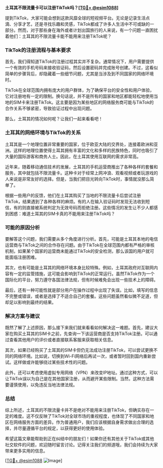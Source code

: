 **土耳其不限流量卡可以注册TikTok吗？[[TG💪+ @esim1088](https://t.me/s/esim1088)]**

提到TikTok，大家可能会想到这款风靡全球的短视频平台。无论是记录生活点滴、分享才艺，还是寻找乐趣和灵感，TikTok都成了许多人生活中不可或缺的一部分。然而，对于那些身在海外或者计划出国旅行的人来说，有一个问题一直困扰着他们：土耳其的不限流量卡能不能用来注册TikTok呢？

### TikTok的注册流程与基本要求

首先，我们得知道TikTok的注册过程其实并不复杂。通常情况下，用户需要提供一个有效的手机号码来接收验证码，然后设置密码并完成账号创建。不过，这看似简单的步骤背后，却隐藏着一些细节问题，尤其是当涉及到不同国家的网络环境时。

TikTok在全球范围内拥有庞大的用户群体，为了确保平台的安全性和用户体验，它对注册地有一定的限制。换句话说，并不是所有的国家和地区都能轻松地使用当地的SIM卡来注册TikTok。这主要是因为某些地区的网络服务商可能与TikTok的合作关系不够紧密，导致验证过程中出现问题。

那么，土耳其的情况如何呢？让我们一起来看看吧！

### 土耳其的网络环境与TikTok的关系

土耳其是一个地理位置非常重要的国家，位于欧亚大陆的交界处，连接着欧洲和亚洲。这样的地理位置使得土耳其拥有丰富的文化和多样的民族特色，同时也吸引了大量的国际游客和商务人士。因此，在土耳其使用互联网的需求非常高。

近年来，随着移动通信技术的发展，土耳其的手机运营商推出了各种各样的套餐和服务，其中就包括不限流量卡。这种卡对于经常上网冲浪、观看视频或者玩游戏的人来说是非常友好的选择。但是，当我们把目光转向TikTok时，事情就没那么简单了。

根据一些用户的反馈，他们在土耳其购买了当地的不限流量卡后尝试注册TikTok，结果遇到了各种各样的麻烦。有的人在输入验证码时发现无法收到短信，有的则直接被系统判定为无效号码而拒绝注册。这些情况的发生让不少人都感到困惑：难道土耳其的SIM卡真的不能用来注册TikTok吗？

### 可能的原因分析

要解答这个问题，我们需要从多个角度进行分析。首先，可能是土耳其本地的电信运营商与TikTok之间的合作存在问题。由于TikTok在全球范围内都有严格的审核机制，如果某个国家的运营商未能通过TikTok的安全检测，那么该国的用户就可能面临注册困难。

其次，也有可能是土耳其的网络环境本身比较特殊。例如，土耳其政府对互联网内容有一定的监管措施，这可能会影响到TikTok的正常运行。虽然TikTok作为一个国际化的平台，努力遵守各国法律法规，但有时候难免会出现一些技术上的障碍。

最后，还有一种可能性就是部分用户在操作过程中出现了失误。比如，填写的信息不完整或错误，或者是选择了不适合自己的套餐。这些问题虽然看似微不足道，但却足以影响到最终的结果。

### 解决方案与建议

既然了解了上述原因，那么接下来我们就来看看如何解决这一难题。首先，建议大家在购买土耳其的SIM卡之前，先查询一下该运营商是否支持TikTok注册。可以通过查看其他用户的评价或者直接联系客服来获取相关信息。

其次，如果已经购买了土耳其的SIM卡但仍无法成功注册TikTok，可以尝试更换不同的网络环境。比如说，切换到Wi-Fi网络后再试一次，或者暂时回到国内重新尝试。这样做或许能够绕过某些技术性的问题。

此外，还可以考虑使用虚拟专用网络（VPN）来改变IP地址。通过这种方式，可以让TikTok误以为自己是在其他国家注册，从而避开某些限制。当然，这种方法需要谨慎使用，以免违反当地法律法规。

### 总结

综上所述，土耳其的不限流量卡并不是绝对不能用来注册TikTok，但确实存在一定的难度。这不仅反映了TikTok对全球市场的重视程度，也体现了不同国家和地区在网络服务方面的差异。作为普通用户，我们应该根据自身需求做出合理的选择，并尽量遵循平台的规定，以获得更好的使用体验。

希望这篇文章能帮助到正在纠结中的朋友们！如果你还有其他关于TikTok或其他社交软件的问题，欢迎随时留言讨论。记得关注我们的频道哦，我们会持续为大家带来更多实用的信息。

[[TG💪+ @esim1088](https://t.me/s/esim1088) ![Image](https://i.postimg.cc/4NQfJmqS/Snipaste-2025-05-13-00-14-12.png)]